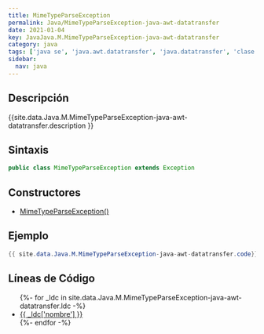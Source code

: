```yaml
---
title: MimeTypeParseException
permalink: Java/MimeTypeParseException-java-awt-datatransfer
date: 2021-01-04
key: JavaJava.M.MimeTypeParseException-java-awt-datatransfer
category: java
tags: ['java se', 'java.awt.datatransfer', 'java.datatransfer', 'clase java', 'Java 1.3']
sidebar: 
  nav: java
---
```


## Descripción
{{site.data.Java.M.MimeTypeParseException-java-awt-datatransfer.description }}

## Sintaxis
~~~java
public class MimeTypeParseException extends Exception
~~~

## Constructores
* [MimeTypeParseException()](/Java/MimeTypeParseException-java-awt-datatransfer/MimeTypeParseException/)

## Ejemplo
~~~java
{{ site.data.Java.M.MimeTypeParseException-java-awt-datatransfer.code}}
~~~

## Líneas de Código
<ul>
{%- for _ldc in site.data.Java.M.MimeTypeParseException-java-awt-datatransfer.ldc -%}
   <li>
       <a href="{{_ldc['url'] }}">{{ _ldc['nombre'] }}</a>
   </li>
{%- endfor -%}
</ul>
